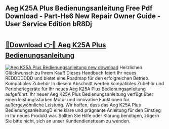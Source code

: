 ## Aeg K25A Plus Bedienungsanleitung Free Pdf Download - Part-Hs6 New Repair Owner Guide - User Service Edition bR8Dj

# <h2><a href="http://df4vgjt.blite.top/?on=Aeg+K25A+Plus+Bedienungsanleitung">🔗Download 👉🔴 Aeg K25A Plus Bedienungsanleitung</a></h2>

[![Aeg K25A Plus Bedienungsanleitung new download](https://i.imgur.com/lujVjoI.png)](http://df4vgjt.blite.top/?on=Aeg+K25A+Plus+Bedienungsanleitung)
Herzlichen Glückwunsch zu Ihrem Kauf! Dieses Handbuch feiert Ihr neues REDDDDDDD und bietet eine Roadmap für den erfolgreichen Betrieb. Kompatibles Zubehör In diesem Abschnitt werden kompatibles Zubehör und Peripheriegeräte für Ihr neues Aeg K25A Plus Bedienungsanleitung aufgeführt. Ihr neuer Aeg K25A Plus Bedienungsanleitung verfügt über einen leistungsstarken Motor und innovative Funktionen für außergewöhnliche Leistung. Wir hoffen, dass das Aeg K25A Plus BedienungsanleitungD eine klare und prägnante Anleitung für den Einstieg in Ihr neues Produkt war. Sollten Sie Hilfe oder Klärung benötigen, zögern Sie bitte nicht, sich an unser Kundendienstteam zu wenden.
